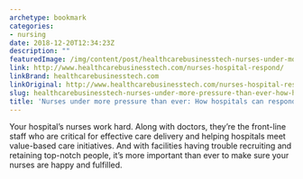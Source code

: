 ```yaml
---
archetype: bookmark
categories:
- nursing
date: 2018-12-20T12:34:23Z
description: ""
featuredImage: /img/content/post/healthcarebusinesstech-nurses-under-more-pressure-than-ever-how-hospitals-can-respond.JPG
link: http://www.healthcarebusinesstech.com/nurses-hospital-respond/
linkBrand: healthcarebusinesstech.com
linkOriginal: http://www.healthcarebusinesstech.com/nurses-hospital-respond/
slug: healthcarebusinesstech-nurses-under-more-pressure-than-ever-how-hospitals-can-respond
title: 'Nurses under more pressure than ever: How hospitals can respond'
---
```

Your hospital’s nurses work hard. Along with doctors, they’re the front-line staff who are critical for effective care delivery and helping hospitals meet value-based care initiatives. And with facilities having trouble recruiting and retaining top-notch people, it’s more important than ever to make sure your nurses are happy and fulfilled. 

